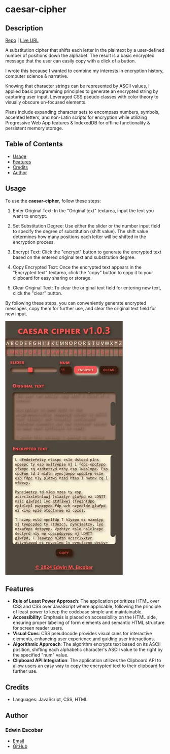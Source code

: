 # caesar-cipher

## Description
[Repo](https://github.com/escowin/caesar-cipher) | [Live URL](https://escowin.github.io/caesar-cipher/)

A substitution cipher that shifts each letter in the plaintext by a user-defined number of positions down the alphabet. The result is a basic encrypted message that the user can easily copy with a click of a button.

I wrote this because I wanted to combine my interests in encryption history, computer science & narrative. 

Knowing that character strings can be represented by ASCII values, I applied basic programming principles to generate an encrypted string by capturing user input. Leveraged CSS pseudo classes with color theory to visually obscure un-focused elements.

Plans include expanding character sets to encompass numbers, symbols, accented letters, and non-Latin scripts for encryption while utilizing Progressive Web App features & IndexedDB for offline functionality & persistent memory storage.

## Table of Contents
- [Usage](#usage)
- [Features](#features)
- [Credits](#credits)
- [Author](#author)

## Usage
To use the **caesar-cipher**, follow these steps:

1. Enter Original Text: In the "Original text" textarea, input the text you want to encrypt.

2. Set Substitution Degree: Use either the slider or the number input field to specify the degree of substitution (shift value). The shift value determines how many positions each letter will be shifted in the encryption process.

3. Encrypt Text: Click the "encrypt" button to generate the encrypted text based on the entered original text and substitution degree.

4. Copy Encrypted Text: Once the encrypted text appears in the "Encrypted text" textarea, click the "copy" button to copy it to your clipboard for easy sharing or storage.

5. Clear Original Text: To clear the original text field for entering new text, click the "clear" button.

By following these steps, you can conveniently generate encrypted messages, copy them for further use, and clear the original text field for new input.

![mobile](./assets/img/caesar-cipher-sm.jpg)

## Features
- **Rule of Least Power Approach**: The application prioritizes HTML over CSS and CSS over JavaScript where applicable, following the principle of least power to keep the codebase simple and maintainable.
- **Accessibility**: Emphasis is placed on accessibility on the HTML side, ensuring proper labeling of form elements and semantic HTML structure for screen reader users.
- **Visual Cues**: CSS pseudocode provides visual cues for interactive elements, enhancing user experience and guiding user interactions.
- **Algorithmic Approach**: The algorithm encrypts text based on its ASCII position, shifting each alphabetic character's ASCII value to the right by the specified "num" value.
- **Clipboard API Integration**: The application utilizes the Clipboard API to allow users an easy way to copy the encrypted text to their clipboard for further use.

## Credits
- Languages: JavaScript, CSS, HTML

## Author
### Edwin Escobar
- [Email](mailto:edwin@escowinart.com)
- [GitHub](https://github.com/escowin)
